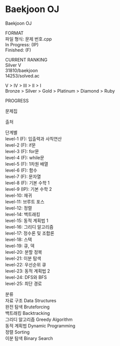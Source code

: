 # Baekjoon OJ
Baekjoon OJ

FORMAT\
파일 형식: 문제 번호.cpp\
In Progress: (IP)\
Finished: (F)


CURRENT RANKING\
Silver V\
31810/baekjoon\
14253/solved.ac

V > IV > III > II > I\
Bronze > Silver > Gold > Platinum > Diamond > Ruby


PROGRESS

문제집


출처


단계별\
level-1 (F): 입출력과 사칙연산\
level-2 (F): if문\
level-3 (F): for문\
level-4 (F): while문\
level-5 (F): 1차원 배열\
level-6 (F): 함수\
level-7 (F): 문자열\
level-8 (F): 기본 수학 1\
level-9 (IP): 기본 수학 2\
level-10: 재귀\
level-11: 브루트 포스\
level-12: 정렬\
level-14: 백트래킹\
level-15: 동적 계획법 1\
level-16: 그리디 알고리즘\
level-17: 정수론 및 조합론\
level-18: 스택\
level-19: 큐, 덱\
level-20: 분할 정복\
level-21: 이분 탐색\
level-22: 우선순위 큐\
level-23: 동적 계획법 2\
level-24: DFS와 BFS\
level-25: 최단 경로


분류\
자료 구조 Data Structures\
완전 탐색 Bruteforcing\
백트래킹 Backtracking\
그리디 알고리즘 Greedy Algorithm\
동적 계획법 Dynamic Programming\
정렬 Sorting\
이분 탐색 Binary Search


